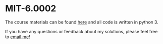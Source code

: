 # MIT-6.0002

The course materials can be found [here](https://ocw.mit.edu/courses/electrical-engineering-and-computer-science/6-0002-introduction-to-computational-thinking-and-data-science-fall-2016/) and all code is written in python 3.

If you have any questions or feedback about my solutions, please feel free to [email me](mailto:jordynbariyoung@gmail.com)!
